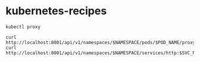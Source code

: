 # kubernetes-recipes
```
kubectl proxy
```
```
curl http://localhost:8001/api/v1/namespaces/$NAMESPACE/pods/$POD_NAME/proxy/
curl http://localhost:8001/api/v1/namespaces/$NAMESPACE/services/http:$SVC_NAME:/proxy/
```
